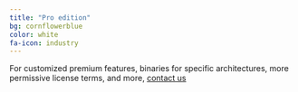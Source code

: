 ```yaml
---
title: "Pro edition"
bg: cornflowerblue
color: white
fa-icon: industry
---
```


For customized premium features, binaries for specific architectures, 
more permissive license terms, and more, [contact us](mailto:yaycteam@gmail.com)


